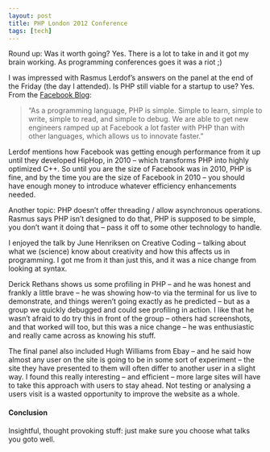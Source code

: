 ```yaml
---
layout: post
title: PHP London 2012 Conference
tags: [tech]
---
```


Round up: Was it worth going? Yes. There is a lot to take in and it got my brain working. As programming conferences goes it was a riot ;)

I was impressed with Rasmus Lerdof’s answers on the panel at the end of the Friday (the day I attended).
Is PHP still viable for a startup to use? Yes. From the [Facebook Blog](https://developers.facebook.com/blog/post/2010/02/02/hiphop-for-php--move-fast/):
>“As a programming language, PHP is simple. Simple to learn, simple to write, simple to read, and simple to debug. We are able to get new engineers ramped up at Facebook a lot faster with PHP than with other languages, which allows us to innovate faster.”

Lerdof mentions how Facebook was getting enough performance from it up until they developed HipHop, in 2010 – which transforms PHP into highly optimized C++. So until you are the size of Facebook was in 2010, PHP is fine, and by the time you are the size of Facebook in 2010 – you should have enough money to introduce whatever efficiency enhancements needed.

Another topic: PHP doesn’t offer threading / allow asynchronous operations. Rasmus says PHP isn’t designed to do that, PHP is supposed to be simple, you don’t want it doing that – pass it off to some other technology to handle.

I enjoyed the talk by June Henriksen on Creative Coding – talking about what we (science) know about creativity and how this affects us in programming. I got me from it than just this, and it was a nice change from looking at syntax.

Derick Rethans shows us some profiling in PHP – and he was honest and frankly a little brave – he was showing how-to via the terminal for us live to demonstrate, and things weren’t going exactly as he predicted – but as a group we quickly debugged and could see profiling in action. I like that he wasn’t afraid to do try this in front of the group – others had screenshots, and that worked will too, but this was a nice change – he was enthusiastic and really came across as knowing his stuff.

The final panel also included Hugh Williams from Ebay – and he said how almost any user on the site is going to be in some sort of experiment – the site they have presented to them will often differ to another user in a slight way. I found this really interesting – and efficient – more large sites will have to take this approach with users to stay ahead. Not testing or analysing a users visit is a wasted opportunity to improve the website as a whole.

#### Conclusion

Insightful, thought provoking stuff: just make sure you choose what talks you goto well.
